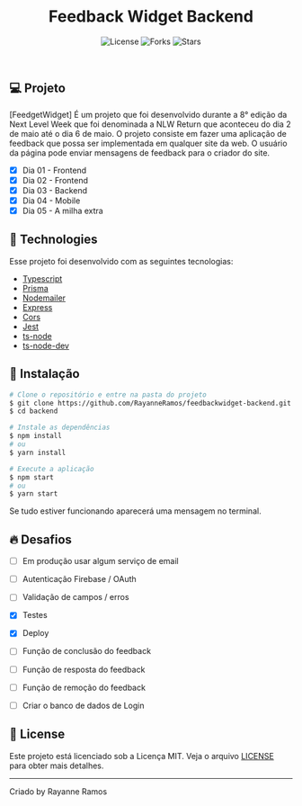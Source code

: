 <h1 align="center">
  Feedback Widget Backend
</h1>

<p align="center">
  <img src="https://img.shields.io/badge/license-MIT-%23835afd" alt="License">
  <img src="https://img.shields.io/badge/forks-MIT-%23835afd" alt="Forks">
  <img src="https://img.shields.io/badge/stars-MIT-%23835afd" alt="Stars">
</p>

<br>

## 💻 Projeto

[FeedgetWidget] É um projeto que foi desenvolvido durante a 8° edição da Next Level Week que foi denominada a NLW Return que aconteceu do dia 2 de maio até o dia 6 de maio. O projeto consiste em fazer uma aplicação de feedback que possa ser implementada em qualquer site da web. O usuário da página pode enviar mensagens de feedback para o criador do site.

 - [x] Dia 01 - Frontend
 - [x] Dia 02 - Frontend
 - [x] Dia 03 - Backend
 - [x] Dia 04 - Mobile
 - [x] Dia 05 - A milha extra

## 🧪 Technologies

Esse projeto foi desenvolvido com as seguintes tecnologias:

 - [Typescript](https://www.typescriptlang.org/)
 - [Prisma](https://www.npmjs.com/package/prisma)
 - [Nodemailer](https://www.npmjs.com/package/nodemailer)
 - [Express](https://www.npmjs.com/package/express)
 - [Cors](https://www.npmjs.com/package/cors)
 - [Jest](https://www.npmjs.com/package/jest)
 - [ts-node](https://www.npmjs.com/package/ts-node)
 - [ts-node-dev](https://www.npmjs.com/package/ts-node-dev)


## 🚀 Instalação

```bash
# Clone o repositório e entre na pasta do projeto
$ git clone https://github.com/RayanneRamos/feedbackwidget-backend.git
$ cd backend

# Instale as dependências
$ npm install
# ou
$ yarn install

# Execute a aplicação
$ npm start
# ou
$ yarn start
```

Se tudo estiver funcionando aparecerá uma mensagem no terminal.

## 🔥 Desafios
 - [ ] Em produção usar algum serviço de email
 - [ ] Autenticação Firebase / OAuth
 - [ ] Validação de campos / erros
 - [x] Testes
 - [x] Deploy
 - [ ] Função de conclusão do feedback
 - [ ] Função de resposta do feedback
 - [ ] Função de remoção do feedback
 - [ ] Criar o banco de dados de Login


## 📝 License

Este projeto está licenciado sob a Licença MIT. Veja o arquivo [LICENSE](LICENSE) para obter mais detalhes.

---

<p aling="center">Criado by Rayanne Ramos</p>
